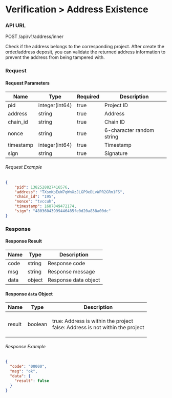# Verification > Address Existence

### API URL

POST /api/v1/address/inner

Check if the address belongs to the corresponding project. After create the order/address deposit, you can validate the returned address information to prevent the address from being tampered with.

### Request

#### Request Parameters

| Name      | Type           | Required | Description     |
| --------- | -------------- | -------- | --------------- |
| pid       | integer(int64) | true     | Project ID      |
| address   | string         | true     | Address         |
| chain_id  | string         | true     | Chain ID        |
| nonce     | string         | true     | 6-character random string |
| timestamp | integer(int64) | true     | Timestamp       |
| sign      | string         | true     | Signature       |

###### Request Example

```json
{
    "pid": 1382528827416576,
    "address": "TXsmKpEuW7qWnXzJLGP9eDLvWPR2GRn1FS",
    "chain_id": "195",
    "nonce": "tvccuh",
    "timestamp": 1687849472174,
    "sign": "48036043999446485fe0d20a838a00dc"
}
```

### Response

#### Response Result

| Name  | Type   | Description        |
| ----- | ------ | ------------------ |
| code  | string | Response code      |
| msg   | string | Response message   |
| data  | object | Response data object |

#### Response `data` Object

| Name   | Type    | Description                                            |
| ------ | ------- | ------------------------------------------------------ |
| result | boolean | <p>true: Address is within the project<br>false: Address is not within the project</p> |


###### Response Example

```json
{
  "code": "00000",
  "msg": "ok",
  "data": {
    "result": false
  }
}
```


